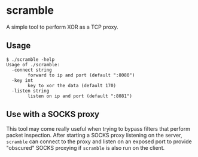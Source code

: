 
# scramble

A simple tool to perform XOR as a TCP proxy. 

## Usage 

```
$ ./scramble -help
Usage of ./scramble:
  -connect string
    	forward to ip and port (default ":8080")
  -key int
    	key to xor the data (default 170)
  -listen string
    	listen on ip and port (default ":8081")
```

## Use with a SOCKS proxy

This tool may come really useful when trying to bypass filters that perform packet inspection. After starting a SOCKS proxy listening on the server, `scramble` can connect to the proxy and listen on an exposed port to provide "obscured" SOCKS proxying if `scramble` is also run on the client. 
